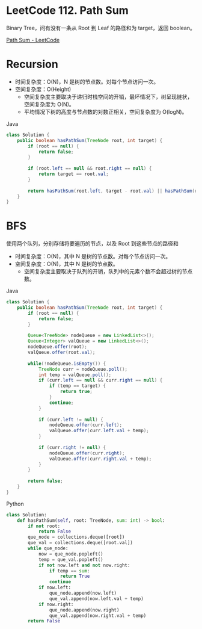 # LeetCode 112. Path Sum

Binary Tree，问有没有一条从 Root 到 Leaf 的路径和为 target，返回 boolean。

[Path Sum - LeetCode](https://leetcode.com/problems/path-sum/)

# Recursion

- 时间复杂度：O(N)，N 是树的节点数。对每个节点访问一次。
- 空间复杂度：O(Height)
  - 空间复杂度主要取决于递归时栈空间的开销，最坏情况下，树呈现链状，空间复杂度为 O(N)。
  - 平均情况下树的高度与节点数的对数正相关，空间复杂度为 O(logN)。

Java

```java
class Solution {
    public boolean hasPathSum(TreeNode root, int target) {
        if (root == null) {
            return false;
        }
        
        if (root.left == null && root.right == null) {
            return target == root.val;
        }
        
        return hasPathSum(root.left, target - root.val) || hasPathSum(root.right, target - root.val);
    }
}
```

# BFS

使用两个队列，分别存储将要遍历的节点，以及 Root 到这些节点的路径和

- 时间复杂度：O(N)，其中 N 是树的节点数。对每个节点访问一次。
- 空间复杂度：O(N)，其中 N 是树的节点数。
  - 空间复杂度主要取决于队列的开销，队列中的元素个数不会超过树的节点数。

Java

```java
class Solution {
    public boolean hasPathSum(TreeNode root, int target) {
        if (root == null) {
            return false;
        }
        
        Queue<TreeNode> nodeQueue = new LinkedList<>();
        Queue<Integer> valQueue = new LinkedList<>();
        nodeQueue.offer(root);
        valQueue.offer(root.val);
        
        while(!nodeQueue.isEmpty()) {
            TreeNode curr = nodeQueue.poll();
            int temp = valQueue.poll();
            if (curr.left == null && curr.right == null) {
                if (temp == target) {
                    return true;
                }
                continue;
            }
            
            if (curr.left != null) {
                nodeQueue.offer(curr.left);
                valQueue.offer(curr.left.val + temp);
            }
            
            if (curr.right != null) {
                nodeQueue.offer(curr.right);
                valQueue.offer(curr.right.val + temp);
            }
        }
        
        return false;
    }
}
```

Python

```python
class Solution:
    def hasPathSum(self, root: TreeNode, sum: int) -> bool:
        if not root:
            return False
        que_node = collections.deque([root])
        que_val = collections.deque([root.val])
        while que_node:
            now = que_node.popleft()
            temp = que_val.popleft()
            if not now.left and not now.right:
                if temp == sum:
                    return True
                continue
            if now.left:
                que_node.append(now.left)
                que_val.append(now.left.val + temp)
            if now.right:
                que_node.append(now.right)
                que_val.append(now.right.val + temp)
        return False
```